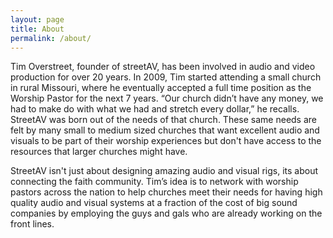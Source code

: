 ```yaml
---
layout: page
title: About
permalink: /about/
---
```


Tim Overstreet, founder of streetAV, has been involved in audio and video production for over 20 years. In 2009, Tim started attending a small church in rural Missouri, where he eventually accepted a full time position as the Worship Pastor for the next 7 years. “Our church didn’t have any money, we had to make do with what we had and stretch every dollar,” he recalls. StreetAV was born out of the needs of that church. These same needs are felt by many small to medium sized churches that want excellent audio and visuals to be part of their worship experiences but don't have access to the resources that larger churches might have.

StreetAV isn't just about designing amazing audio and visual rigs, its about connecting the faith community. Tim’s idea is to network with worship pastors across the nation to help churches meet their needs for having high quality audio and visual systems at a fraction of the cost of big sound companies by employing the guys and gals who are already working on the front lines.
